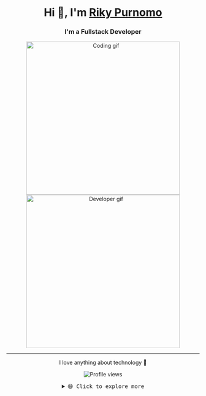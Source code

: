 <h1 align="center">Hi 👋, I'm <a href="https://rikypurnomo.vercel.app/">Riky Purnomo</a></h1>
<h3 align="center">I'm a Fullstack Developer</h3>

<p align="center">
  <img src="https://cdn.dribbble.com/users/1059583/screenshots/4171367/coding-freak.gif" width="400" alt="Coding gif" />
  <img src="https://media.giphy.com/media/qgQUggAC3Pfv687qPC/giphy.gif" width="400" alt="Developer gif" />
</p>

---

<p align="center">I love anything about technology 🚀</p>

<p align="center">
  <img src="https://komarev.com/ghpvc/?username=Rikypurnomo&label=Profile%20views&color=0e75b6&style=flat" alt="Profile views" />
</p>

<details align="center">
  <summary><samp>😄 Click to explore more</samp></summary>

## 🌱 I’m currently learning

- Laravel  
- VueJS  
- .NET  

## 💼 Technical Skills

<p align="center">
  <img src="https://img.shields.io/badge/html5-%23E34F26.svg?style=for-the-badge&logo=html5&logoColor=white" />
  <img src="https://img.shields.io/badge/tailwindcss-%2338B2AC.svg?style=for-the-badge&logo=tailwind-css&logoColor=white" />
  <img src="https://img.shields.io/badge/daisyui-5A0EF8?style=for-the-badge&logo=daisyui&logoColor=white" />
  <img src="https://img.shields.io/badge/bootstrap-%23563D7C.svg?style=for-the-badge&logo=bootstrap&logoColor=white" />
  <img src="https://img.shields.io/badge/SASS-hotpink.svg?style=for-the-badge&logo=SASS&logoColor=white" />
  <img src="https://img.shields.io/badge/javascript-%23323330.svg?style=for-the-badge&logo=javascript&logoColor=%23F7DF1E" />
  <img src="https://img.shields.io/badge/go-%2300ADD8.svg?style=for-the-badge&logo=go&logoColor=white" />
  <img src="https://img.shields.io/badge/react-%2320232a.svg?style=for-the-badge&logo=react&logoColor=%2361DAFB" />
  <img src="https://img.shields.io/badge/react_native-%2320232a.svg?style=for-the-badge&logo=react&logoColor=%2361DAFB" />
  <img src="https://img.shields.io/badge/mysql-%2300f.svg?style=for-the-badge&logo=mysql&logoColor=white" />
  <img src="https://img.shields.io/badge/postgres-%23316192.svg?style=for-the-badge&logo=postgresql&logoColor=white" />
</p>

## 📈 GitHub Stats

<p align="center">
  <img src="http://github-profile-summary-cards.vercel.app/api/cards/profile-details?username=Rikypurnomo&theme=tokyonight" />
  <br />
  <img src="http://github-profile-summary-cards.vercel.app/api/cards/repos-per-language?username=Rikypurnomo&theme=tokyonight" />
  <img src="http://github-profile-summary-cards.vercel.app/api/cards/most-commit-language?username=Rikypurnomo&theme=tokyonight" />
</p>

</details>
